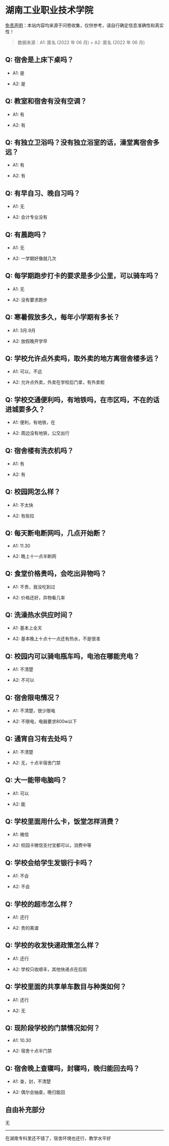 # 湖南工业职业技术学院

[免责声明](https://colleges.chat/#_3)：本站内容均来源于问卷收集，仅供参考，请自行确定信息准确性和真实性！

> 数据来源：A1: 匿名 (2022 年 06 月) + A2: 匿名 (2022 年 06 月)

## Q: 宿舍是上床下桌吗？

- A1: 是

- A2: 是

## Q: 教室和宿舍有没有空调？

- A1: 有

- A2: 有

## Q: 有独立卫浴吗？没有独立浴室的话，澡堂离宿舍多远？

- A1: 有

- A2: 有

## Q: 有早自习、晚自习吗？

- A1: 无

- A2: 会计专业没有

## Q: 有晨跑吗？

- A1: 无

- A2: 一学期好像就几次

## Q: 每学期跑步打卡的要求是多少公里，可以骑车吗？

- A1: 无

- A2: 没有要求跑步

## Q: 寒暑假放多久，每年小学期有多长？

- A1: 3月.9月

- A2: 放假晚开学早

## Q: 学校允许点外卖吗，取外卖的地方离宿舍楼多远？

- A1: 可以，不远

- A2: 允许点外卖，外卖在学校后门拿，有外卖柜

## Q: 学校交通便利吗，有地铁吗，在市区吗，不在的话进城要多久？

- A1: 便利，有地铁，在

- A2: 周边没有地铁，公交出行

## Q: 宿舍楼有洗衣机吗？

- A1: 有

- A2: 有

## Q: 校园网怎么样？

- A1: 不太快

- A2: 有些拉

## Q: 每天断电断网吗，几点开始断？

- A1: 11.30

- A2: 晚上十一点半断网

## Q: 食堂价格贵吗，会吃出异物吗？

- A1: 不贵，我没吃到过

- A2: 价格还好，异物看几率

## Q: 洗澡热水供应时间？

- A1: 基本上全天

- A2: 基本晚上十点十一点还有热水，不是很准

## Q: 校园内可以骑电瓶车吗，电池在哪能充电？

- A1: 不清楚

- A2: 不可以

## Q: 宿舍限电情况？

- A1: 不清楚，很少限电

- A2: 不限电，电器要求800w以下

## Q: 通宵自习有去处吗？

- A1: 不清楚

- A2: 无，十点半宿舍门禁

## Q: 大一能带电脑吗？

- A1: 可以

- A2: 能

## Q: 学校里面用什么卡，饭堂怎样消费？

- A1: 微信

- A2: 校园卡微信支付宝都可以，消费中等

## Q: 学校会给学生发银行卡吗？

- A1: 不会

- A2: 不会

## Q: 学校的超市怎么样？

- A1: 还行

- A2: 贵的离谱

## Q: 学校的收发快递政策怎么样？

- A1: 还行

- A2: 学校只收顺丰，其他快递点在后街

## Q: 学校里面的共享单车数目与种类如何？

- A1: 还行

- A2: 无

## Q: 现阶段学校的门禁情况如何？

- A1: 10.30

- A2: 宿舍十点半门禁

## Q: 宿舍晚上查寝吗，封寝吗，晚归能回去吗？

- A1: 查，封，不清楚

- A2: 偶尔会抽查，晚归能回

## 自由补充部分

无

***

在湖南专科里还不错了，宿舍环境也还行，教学水平好